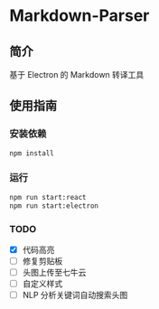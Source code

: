 # Markdown-Parser

## 简介

基于 Electron 的 Markdown 转译工具

## 使用指南

### 安装依赖

```bash
npm install
```

### 运行

```bash
npm run start:react
npm run start:electron
```

### TODO

- [x] 代码高亮
- [ ] 修复剪贴板
- [ ] 头图上传至七牛云
- [ ] 自定义样式
- [ ] NLP 分析关键词自动搜索头图
